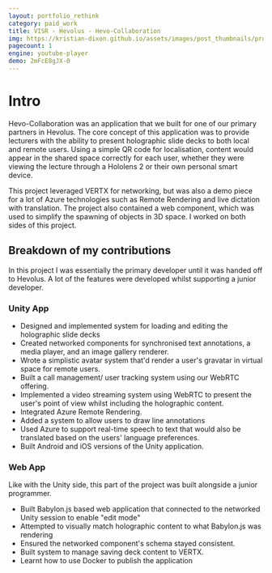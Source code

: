 ```yaml
---
layout: portfolio_rethink
category: paid_work
title: VISR - Hevolus - Hevo-Collaboration
img: https://kristian-dixon.github.io/assets/images/post_thumbnails/professional/hevocollab.jpg
pagecount: 1
engine: youtube-player
demo: 2mFcE8gJX-0
---
```


<div markdown="1" class="pagnated-page-wrapper" data-page-index="0">

# Intro

Hevo-Collaboration was an application that we built for one of our primary partners in Hevolus.  The core concept of this application was to provide lecturers with the ability to present holographic slide decks to both local and remote users. Using a simple QR code for localisation, content would appear in the shared space correctly for each user, whether they were viewing the lecture through a Hololens 2 or their own personal smart device.

This project leveraged VERTX for networking, but was also a demo piece for a lot of Azure technologies such as Remote Rendering and live dictation with translation. The project also contained a web component, which was used to simplify the spawning of objects in 3D space. I worked on both sides of this project. 

## Breakdown of my contributions
In this project I was essentially the primary developer until it was handed off to Hevolus. A lot of the features were developed whilst supporting a junior developer.

### Unity App
- Designed and implemented system for loading and editing the holographic slide decks
- Created networked components for synchronised text annotations, a media player, and an image gallery renderer.
- Wrote a simplistic avatar system that'd render a user's gravatar in virtual space for remote users.
- Built a call management/ user tracking system using our WebRTC offering.
- Implemented a video streaming system using WebRTC to present the user's point of view whilst including the holographic content.
- Integrated Azure Remote Rendering.
- Added a system to allow users to draw line annotations
- Used Azure to support real-time speech to text that would also be translated based on the users' language preferences.
- Built Android and iOS versions of the Unity application.

### Web App
Like with the Unity side, this part of the project was built alongside a junior programmer.

- Built Babylon.js based web application that connected to the networked Unity session to enable "edit mode"
- Attempted to visually match holographic content to what Babylon.js was rendering
- Ensured the networked component's schema stayed consistent.
- Built system to manage saving deck content to VERTX.
- Learnt how to use Docker to publish the application

</div>

